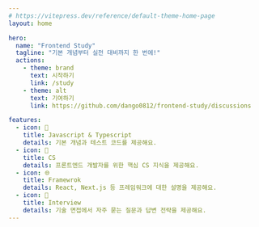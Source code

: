 ```yaml
---
# https://vitepress.dev/reference/default-theme-home-page
layout: home

hero:
  name: "Frontend Study"
  tagline: "기본 개념부터 실전 대비까지 한 번에!"
  actions:
    - theme: brand
      text: 시작하기
      link: /study
    - theme: alt
      text: 기여하기
      link: https://github.com/dango0812/frontend-study/discussions

features:
  - icon: 📗
    title: Javascript & Typescript
    details: 기본 개념과 테스트 코드를 제공해요.
  - icon: 📒
    title: CS
    details: 프론트엔드 개발자를 위한 핵심 CS 지식을 제공해요.
  - icon: 🌐
    title: Framewrok
    details: React, Next.js 등 프레임워크에 대한 설명을 제공해요.
  - icon: 📑
    title: Interview
    details: 기술 면접에서 자주 묻는 질문과 답변 전략을 제공해요.
---
```


